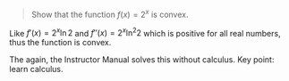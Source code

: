 > Show that the function $f(x) = 2^x$ is convex.

Like $f'(x) = 2^x \ln{2}$ and $f''(x) = 2^x \ln^2 2$ which is positive for all
real numbers, thus the function is convex.

The again, the Instructor Manual solves this without calculus. Key point: learn
calculus.
